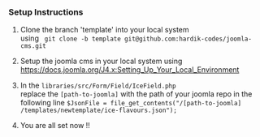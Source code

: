 ### Setup Instructions
1. Clone the branch 'template' into your local system  
   using ``` git clone -b template git@github.com:hardik-codes/joomla-cms.git```
	 
2. Setup the joomla cms in your local system using https://docs.joomla.org/J4.x:Setting_Up_Your_Local_Environment

3. In the ```libraries/src/Form/Field/IceField.php```   
   replace the ```[path-to-joomla]``` with the path of your joomla repo in the following line ```$JsonFile = file_get_contents("/[path-to-joomla]   
	 /templates/newtemplate/ice-flavours.json");```
	 
4. You are all set now !!
